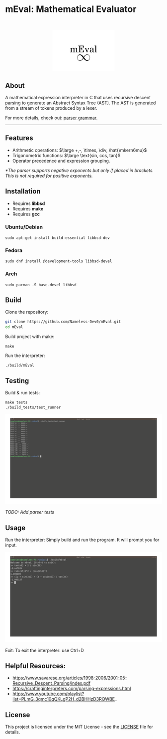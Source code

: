 # mEval: Mathematical Evaluator
<br>

<p align="center">
  <img src="resources/mEval.png" alt="mEval" width="200"/>
</p>

## About
A mathematical expression interpreter in C that uses recursive descent parsing to generate an Abstract Syntax Tree (AST). The AST is generated from a stream of tokens produced by a lexer.

For more details, check out: [parser grammar](resources/parser_grammar.pdf).

---
## Features
- Arithmetic operations: $\large +,-, \times, \div, \hat{\mkern6mu}$
- Trigonometric functions: $\large \text{sin, cos, tan}$
- Operator precedence and expression grouping.

_*The parser supports negative exponents but only if placed in brackets. This is not required for positive exponents._
## Installation

- Requires **libbsd**
- Requires **make**
- Requires **gcc**

### Ubuntu/Debian
```
sudo apt-get install build-essential libbsd-dev
```
### Fedora
```
sudo dnf install @development-tools libbsd-devel
```

### Arch
```
sudo pacman -S base-devel libbsd
```
## Build
Clone the repository:
   ```bash
   git clone https://github.com/Nameless-Dev0/mEval.git
   cd mEval
```
Build project with make:
```
make
```
Run the interpreter:
```
./build/mEval
```
## Testing 
Build & run tests:
```
make tests
./build_tests/test_runner
```

<p align="center">
  <img src="resources/mEval_tests.png" alt="tests" width="700"/>
</p>

_TODO: Add parser tests_

## Usage
Run the interpreter: Simply build and run the program. It will prompt you for input.
<p align="center">
  <img src="resources/mEval_example_use.png" alt="demo" width="700"/>
</p>
Exit: To exit the interpreter: use Ctrl+D

## Helpful Resources:
- https://www.savarese.org/articles/1998-2006/2001-05-Recursive_Descent_Parsing/index.pdf
- https://craftinginterpreters.com/parsing-expressions.html
- https://www.youtube.com/playlist?list=PLmG_3qmc10qQKLgP2H_d2BHHzD3RQWBE_
## License
This project is licensed under the MIT License - see the [LICENSE](LICENSE) file for details.

